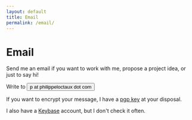 ```yaml
---
layout: default
title: Email
permalink: /email/
---
```


# Email

Send me an email if you want to work with me, propose a project idea, or just to say hi!

Write to <button id="emailButton" class="button button--selectable" onclick="location.href = 'mailto:p@philippeloctaux.com';">p at philippeloctaux dot com</button>

If you want to encrypt your message, I have a [pgp key](https://x4m3.rocks/pgp-0x69771CD04BA82EC0.txt) at your disposal.

I also have a [Keybase](/keybase.txt) account, but I don't check it often.

<script>
	document.getElementById("emailButton").addEventListener("click", function() {
		this.getAttribute("selected") ? this.removeAttribute("selected") : this.setAttribute("selected", true);
	});
</script>
